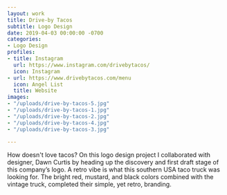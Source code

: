 ```yaml
---
layout: work
title: Drive-by Tacos
subtitle: Logo Design
date: 2019-04-03 00:00:00 -0700
categories:
- Logo Design
profiles:
- title: Instagram
  url: https://www.instagram.com/drivebytacos/
  icon: Instagram
- url: https://www.drivebytacos.com/menu
  icon: Angel List
  title: Website
images:
- "/uploads/drive-by-tacos-5.jpg"
- "/uploads/drive-by-tacos-1.jpg"
- "/uploads/drive-by-tacos-2.jpg"
- "/uploads/drive-by-tacos-4.jpg"
- "/uploads/drive-by-tacos-3.jpg"

---
```

How doesn't love tacos? On this logo design project I collaborated with designer, Dawn Curtis by heading up the discovery and first draft stage of this company’s logo. A retro vibe is what this southern USA taco truck was looking for. The bright red, mustard, and black colors combined with the vintage truck, completed their simple, yet retro, branding.
